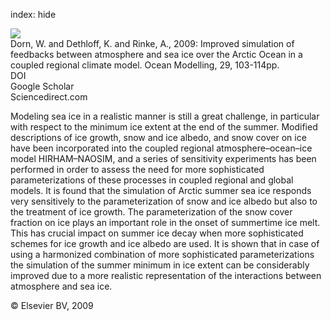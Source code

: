 index: hide

<div class="Citation">
    <div class="Citation-thumb CitationThumb-linked"  data-href="https://doi.org/10.1016/j.ocemod.2009.03.010">
      <img src="https://static.claimspace.cloud/climate-study-static/refs/thumbs/9/Dorn_et_al_2009-thumb.png" />
    </div>

  <div class="Citation-body">
    <div class="Citation-text">Dorn, W. and Dethloff, K. and Rinke, A., 2009: Improved simulation of feedbacks between atmosphere and sea ice over the Arctic Ocean in a coupled regional climate model. <span class="Article-journal">Ocean Modelling, </span><span class="Article-volume">29, </span>103-114pp.</div>
    <div class="Citation-links">
      <div class="CitationLink" data-href="https://doi.org/10.1016/j.ocemod.2009.03.010">
        <div class="CitationLink-icon CitationLink-Doi"></div>
        <div class="CitationLink-text">DOI</div>
      </div>
      <div class="CitationLink" data-href="https://scholar.google.com/scholar?q=10.1016/j.ocemod.2009.03.010">
        <div class="CitationLink-icon CitationLink-Scholar"></div>
        <div class="CitationLink-text">Google Scholar</div>
      </div>
      <div class="CitationLink" data-href="http://www.sciencedirect.com/science/article/B6VPS-4W6XW3X-1/2/cd80394275591394397ec6beef922642">
        <div class="CitationLink-icon CitationLink-Publisher"></div>
        <div class="CitationLink-text">Sciencedirect.com</div>
      </div>
    </div>
  </div>
</div>

Modeling sea ice in a realistic manner is still a great challenge, in particular with respect to the minimum ice extent at the end of the summer. Modified descriptions of ice growth, snow and ice albedo, and snow cover on ice have been incorporated into the coupled regional atmosphere–ocean–ice model HIRHAM–NAOSIM, and a series of sensitivity experiments has been performed in order to assess the need for more sophisticated parameterizations of these processes in coupled regional and global models. It is found that the simulation of Arctic summer sea ice responds very sensitively to the parameterization of snow and ice albedo but also to the treatment of ice growth. The parameterization of the snow cover fraction on ice plays an important role in the onset of summertime ice melt. This has crucial impact on summer ice decay when more sophisticated schemes for ice growth and ice albedo are used. It is shown that in case of using a harmonized combination of more sophisticated parameterizations the simulation of the summer minimum in ice extent can be considerably improved due to a more realistic representation of the interactions between atmosphere and sea ice.

<div class="Citation-copy">
&copy; Elsevier BV, 2009
</div>